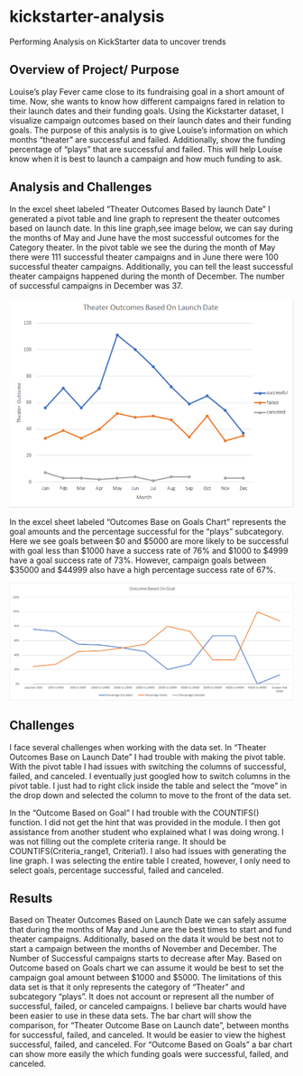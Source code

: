 # kickstarter-analysis
Performing Analysis on KickStarter data to uncover trends 

## Overview of Project/ Purpose 

Louise’s play Fever came close to its fundraising goal in a short amount of time. Now, she wants to know how different campaigns fared in relation to their launch dates and their funding goals. Using the Kickstarter dataset, I visualize campaign outcomes based on their launch dates and their funding goals. The purpose of this analysis is to give Louise’s information on which months “theater” are successful and failed. Additionally, show the funding percentage of “plays” that are successful and failed. This will help Louise know when it is best to launch a campaign and how much funding to ask.

## Analysis and Challenges

In the excel sheet labeled “Theater Outcomes Based by launch Date” I generated a pivot table and line graph to represent the theater outcomes based on launch date. In this line graph,see image below, we can say during the months of May and June have the most successful outcomes for the Category theater. In the pivot table we see the during the month of May there were 111 successful theater campaigns and in June there were 100 successful theater campaigns. Additionally, you can tell the least successful theater campaigns happened during the month of December. The number of successful campaigns in December was 37. 

![](Theater_Outcomes_vs_Launch.png)

 
In the excel sheet labeled “Outcomes Base on Goals Chart” represents the goal amounts and the percentage successful for the “plays” subcategory. Here we see goals between $0 and $5000 are more likely to be successful with goal less than $1000 have a success rate of 76% and $1000 to $4999 have a goal success rate of 73%. However, campaign goals between $35000 and $44999 also have a high percentage success rate of 67%. 

![](Outcomes_vs_Goals.png)


## Challenges
I face several challenges when working with the data set. In “Theater Outcomes Base on Launch Date” I had trouble with making the pivot table. With the pivot table I had issues with switching the columns of successful, failed, and canceled. I eventually just googled how to switch columns in the pivot table. I just had to right click inside the table and select the “move” in the drop down and selected the column to move to the front of the data set. 

In the “Outcome Based on Goal” I had trouble with the COUNTIFS() function. I did not get the hint that was provided in the module. I then got assistance from another student who explained what I was doing wrong. I was not filling out the complete criteria range. It should be COUNTIFS(Criteria_range1, Criteria1). I also had issues with generating the line graph. I was selecting the entire table I created, however, I only need to select goals, percentage successful, failed and canceled. 

## Results 

Based on Theater Outcomes Based on Launch Date we can safely assume that during the months of May and June are the best times to start and fund theater campaigns. Additionally, based on the data it would be best not to start a campaign between the months of November and December. The Number of Successful campaigns starts to decrease after May. Based on Outcome based on Goals chart we can assume it would be best to set the campaign goal amount between $1000 and $5000. The limitations of this data set is that it only represents the category of “Theater” and subcategory “plays”. It does not account or represent all the number of successful, failed, or canceled campaigns. I believe bar charts would have been easier to use in these data sets. The bar chart will show the comparison, for “Theater Outcome Base on Launch date”, between months for successful, failed, and canceled. It would be easier to view the highest successful, failed, and canceled. For “Outcome Based on Goals” a bar chart can show more easily the which funding goals were successful, failed, and canceled.
